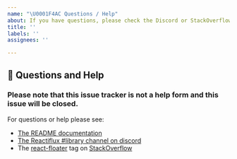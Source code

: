 ```yaml
---
name: "\U0001F4AC Questions / Help"
about: If you have questions, please check the Discord or StackOverflow
title: ''
labels: ''
assignees: ''

---
```


## 💬 Questions and Help

### Please note that this issue tracker is not a help form and this issue will be closed.

For questions or help please see:

- [The README documentation](https://github.com/gilbarbara/react-floater/blob/master/README.md)
- [The Reactiflux #library channel on discord](https://discord.gg/W7yyNU)
- The [react-floater](https://stackoverflow.com/questions/tagged/react-floater) tag on [StackOverflow](https://stackoverflow.com/questions/ask)
